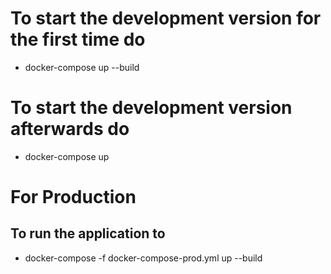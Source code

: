 # To start the development version for the first time do

- docker-compose up --build

# To start the development version afterwards do

- docker-compose up

# For Production

## To run the application to

- docker-compose -f docker-compose-prod.yml up --build
